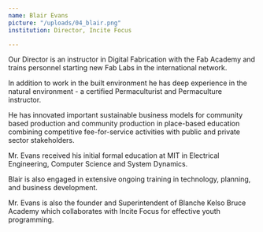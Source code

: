 ```yaml
---
name: Blair Evans
picture: "/uploads/04_blair.png"
institution: Director, Incite Focus

---
```


Our Director is an instructor in Digital Fabrication with the Fab Academy and trains personnel starting new Fab Labs in the international network.

In addition to work in the built environment he has deep experience in the natural environment - a certified Permaculturist and Permaculture instructor.

He has innovated important sustainable business models for community based production and community production in place-based education combining competitive fee-for-service activities with public and private sector stakeholders.

Mr. Evans received his initial formal education at MIT in Electrical Engineering, Computer Science and System Dynamics.

Blair is also engaged in extensive ongoing training in technology, planning, and business development.

Mr. Evans is also the founder and Superintendent of Blanche Kelso Bruce Academy which collaborates with Incite Focus for effective youth programming.
